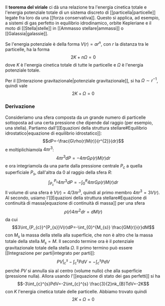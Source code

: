 Il **teorema del viriale** ci dà una relazione tra l'energia cinetica totale e l'energia potenziale totale di un sistema discreto di [[particella|particelle]] legate fra loro da una [[forza conservativa]]. Questo si applica, ad esempio, a sistemi di gas perfetto in equilibrio idrodinamico, orbite Kepleriane e il moto di [[Stella|stelle]] in [[Ammasso stellare|ammassi]] o [[Galassia|galassie]].

Se l'energia potenziale è della forma $V(r)=ar^{n}$, con $r$ la distanza tra le particelle, ha la forma
$$2K+n\Omega=0$$
dove $K$ è l'energia cinetica totale di tutte le particelle e $\Omega$ è l'energia potenziale totale.

Per il [[Interazione gravitazionale|potenziale gravitazionale]], si ha $\Omega\sim r^{-1}$, quindi vale
$$2K+\Omega=0$$
### Derivazione
Consideriamo una sfera composta da un grande numero di particelle sottoposta ad una certa pressione che dipende dal raggio (per esempio, una stella). Partiamo dall'[[Equazioni della struttura stellare#Equilibrio idrostatico|equazione di equilibrio idrostatico]]:
$$dP=-\frac{G\rho(r)M(r)}{r^{2}}{dr}$$
e moltiplichiamola $4\pi r^{3}$:
$$4\pi r^{3}dP=-4\pi rG\rho(r)M(r){dr}$$
e ora integriamola da una parte dalla pressione centrale $P_{c}$ a quella superficiale $P_{s}$, dall'altra da 0 al raggio della sfera $R$:
$$\int_{P_{c}}^{P_{s}}4\pi r^{3}dP=-\int_{0}^{R}4\pi rG\rho(r)M(r)dr$$
Il volume di una sfera è $V(r)=4/3 \pi r^{3}$, quindi al primo membro $4\pi r^{3}=3V(r)$. Al secondo, usiamo l'[[Equazioni della struttura stellare#Equazione di continuità di massa|equazione di continuità di massa]] per una sfera
$$\rho(r)4\pi r^{2}dr=dM(r)$$
da cui
$$3\int_{P_{c}}^{P_{s}}V(r)dP=-\int_{0}^{M_{s}} \frac{GM(r)}{r}dM$$
con $M_{s}$ la massa della stella alla superficie, che non è altro che la massa totale della stella $M_{s}=M$. Il secondo termine ora è il potenziale gravitazionale totale della stella $\Omega$. Il primo termino può essere [[Integrazione per parti|integrato per parti]]:
$$PV|_{c}^{s}-\int_{c}^{s}PdV=-\int_{c}^{s}PdV$$
perché $PV$ si annulla sia al centro (volume nullo) che alla superficie (pressione nulla). Allora usando l'[[equazione di stato dei gas perfetti]] si ha
$$-3\int_{c}^{s}PdV=-2\int_{c}^{s} \frac{3}{2}nk_{B}TdV=-2K$$
con $K$ l'energia cinetica totale delle particelle. Abbiamo trovato quindi
$$2K+\Omega=0$$
